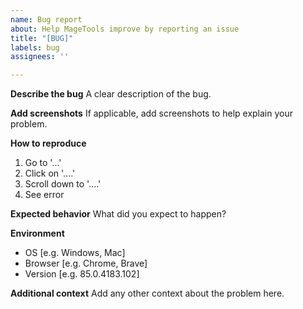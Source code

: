 ```yaml
---
name: Bug report
about: Help MageTools improve by reporting an issue
title: "[BUG]"
labels: bug
assignees: ''

---
```


**Describe the bug**
A clear description of the bug.

**Add screenshots**
If applicable, add screenshots to help explain your problem.

**How to reproduce**
1. Go to '...'
2. Click on '....'
3. Scroll down to '....'
4. See error

**Expected behavior**
What did you expect to happen?

**Environment**
- OS [e.g. Windows, Mac]
 - Browser [e.g. Chrome, Brave]
 - Version [e.g. 85.0.4183.102]

**Additional context**
Add any other context about the problem here.
